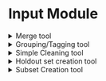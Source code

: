 # Input Module

<details>

<summary>Merge tool</summary>



</details>

<details>

<summary>Grouping/Tagging tool</summary>



</details>

<details>

<summary>Simple Cleaning tool</summary>







</details>

<details>

<summary>Holdout set creation tool </summary>



</details>

<details>

<summary>Subset Creation tool</summary>



</details>

